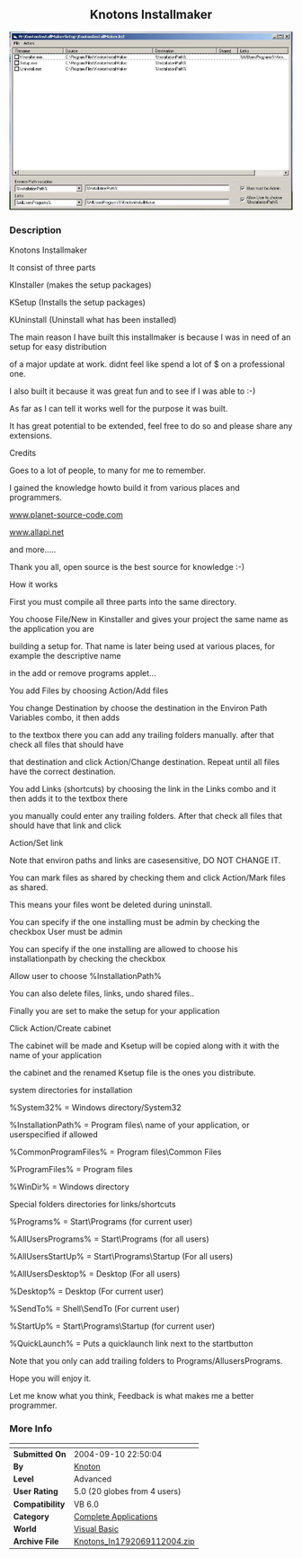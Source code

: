 ﻿<div align="center">

## Knotons Installmaker

<img src="PIC200491165234441.JPG">
</div>

### Description

Knotons Installmaker

It consist of three parts

KInstaller	(makes the setup packages)

KSetup	(Installs the setup packages)

KUninstall	(Uninstall what has been installed)

The main reason I have built this installmaker is because I was in need of an setup for easy distribution

of a major update at work. didnt feel like spend a lot of $ on a professional one.

I also built it because it was great fun and to see if I was able to :-)

As far as I can tell it works well for the purpose it was built.

It has great potential to be extended, feel free to do so and please share any extensions.

Credits

Goes to a lot of people, to many for me to remember.

I gained the knowledge howto build it from various places and programmers.

www.planet-source-code.com

www.allapi.net

and more.....

Thank you all, open source is the best source for knowledge :-)

How it works

First you must compile all three parts into the same directory.

You choose File/New in Kinstaller and gives your project the same name as the application you are

building a setup for. That name is later being used at various places, for example the descriptive name

in the add or remove programs applet...

You add Files by choosing Action/Add files

You change Destination by choose the destination in the Environ Path Variables combo, it then adds

to the textbox there you can add any trailing folders manually. after that check all files that should have

that destination and click Action/Change destination. Repeat until all files have the correct destination.

You add Links (shortcuts) by choosing the link in the Links combo and it then adds it to the textbox there

you manually could enter any trailing folders. After that check all files that should have that link and click

Action/Set link

Note that environ paths and links are casesensitive, DO NOT CHANGE IT.

You can mark files as shared by checking them and click Action/Mark files as shared.

This means your files wont be deleted during uninstall.

You can specify if the one installing must be admin by checking the checkbox User must be admin

You can specify if the one installing are allowed to choose his installationpath by checking the checkbox

Allow user to choose %InstallationPath%

You can also delete files, links, undo shared files..

Finally you are set to make the setup for your application

Click Action/Create cabinet

The cabinet will be made and Ksetup will be copied along with it with the name of your application

the cabinet and the renamed Ksetup file is the ones you distribute.

system directories for installation

%System32%		= Windows directory/System32

%InstallationPath%		= Program files\ name of your application, or userspecified if allowed

%CommonProgramFiles%	= Program files\Common Files

%ProgramFiles%		= Program files

%WinDir%		= Windows directory

Special folders directories for links/shortcuts

%Programs%		= Start\Programs (for current user)

%AllUsersPrograms%	= Start\Programs (for all users)

%AllUsersStartUp%		= Start\Programs\Startup (For all users)

%AllUsersDesktop%	= Desktop (For all users)

%Desktop%		= Desktop (For current user)

%SendTo%		= Shell\SendTo (For current user)

%StartUp%		= Start\Programs\Startup (for current user)

%QuickLaunch%		= Puts a quicklaunch link next to the startbutton

Note that you only can add trailing folders to Programs/AllusersPrograms.

Hope you will enjoy it.

Let me know what you think, Feedback is what makes me a better programmer.
 
### More Info
 


<span>             |<span>
---                |---
**Submitted On**   |2004-09-10 22:50:04
**By**             |[Knoton](https://github.com/Planet-Source-Code/PSCIndex/blob/master/ByAuthor/knoton.md)
**Level**          |Advanced
**User Rating**    |5.0 (20 globes from 4 users)
**Compatibility**  |VB 6\.0
**Category**       |[Complete Applications](https://github.com/Planet-Source-Code/PSCIndex/blob/master/ByCategory/complete-applications__1-27.md)
**World**          |[Visual Basic](https://github.com/Planet-Source-Code/PSCIndex/blob/master/ByWorld/visual-basic.md)
**Archive File**   |[Knotons\_In1792069112004\.zip](https://github.com/Planet-Source-Code/knoton-knotons-installmaker__1-56120/archive/master.zip)








